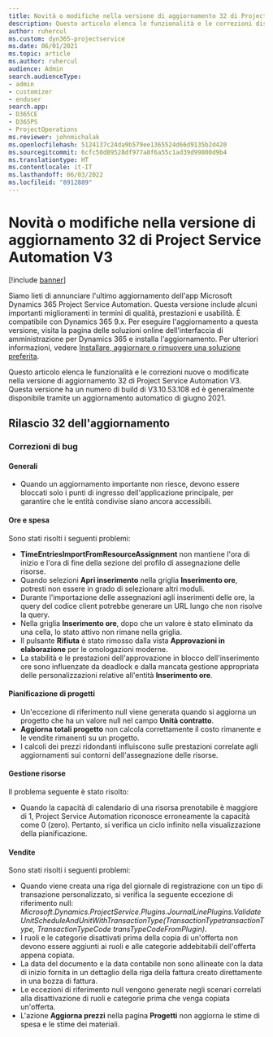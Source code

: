 ```yaml
---
title: Novità o modifiche nella versione di aggiornamento 32 di Project Service Automation V3
description: Questo articolo elenca le funzionalità e le correzioni disponibili nella versione di aggiornamento 32 di Project Service Automation V3.
author: ruhercul
ms.custom: dyn365-projectservice
ms.date: 06/01/2021
ms.topic: article
ms.author: ruhercul
audience: Admin
search.audienceType:
- admin
- customizer
- enduser
search.app:
- D365CE
- D365PS
- ProjectOperations
ms.reviewer: johnmichalak
ms.openlocfilehash: 5124137c24da9b579ee1365524d66d9135b2d420
ms.sourcegitcommit: 6cfc50d89528df977a8f6a55c1ad39d99800d9b4
ms.translationtype: HT
ms.contentlocale: it-IT
ms.lasthandoff: 06/03/2022
ms.locfileid: "8912889"
---
```

# <a name="whats-new-or-changed-in-project-service-automation-update-release-32-v3"></a>Novità o modifiche nella versione di aggiornamento 32 di Project Service Automation V3

[!include [banner](../includes/psa-now-project-operations.md)]

Siamo lieti di annunciare l'ultimo aggiornamento dell'app Microsoft Dynamics 365 Project Service Automation. Questa versione include alcuni importanti miglioramenti in termini di qualità, prestazioni e usabilità. È compatibile con Dynamics 365 9.x. Per eseguire l'aggiornamento a questa versione, visita la pagina delle soluzioni online dell'interfaccia di amministrazione per Dynamics 365 e installa l'aggiornamento. Per ulteriori informazioni, vedere [Installare, aggiornare o rimuovere una soluzione preferita](/power-platform/admin/install-remove-preferred-solution).

Questo articolo elenca le funzionalità e le correzioni nuove o modificate nella versione di aggiornamento 32 di Project Service Automation V3. Questa versione ha un numero di build di V3.10.53.108 ed è generalmente disponibile tramite un aggiornamento automatico di giugno 2021.

## <a name="update-release-32"></a>Rilascio 32 dell'aggiornamento

### <a name="bug-fixes"></a>Correzioni di bug

#### <a name="general"></a>Generali

- Quando un aggiornamento importante non riesce, devono essere bloccati solo i punti di ingresso dell'applicazione principale, per garantire che le entità condivise siano ancora accessibili.

#### <a name="time-and-expense"></a>Ore e spesa

Sono stati risolti i seguenti problemi:

- **TimeEntriesImportFromResourceAssignment** non mantiene l'ora di inizio e l'ora di fine della sezione del profilo di assegnazione delle risorse.
- Quando selezioni **Apri inserimento** nella griglia **Inserimento ore**, potresti non essere in grado di selezionare altri moduli.
- Durante l'importazione delle assegnazioni agli inserimenti delle ore, la query del codice client potrebbe generare un URL lungo che non risolve la query.
- Nella griglia **Inserimento ore**, dopo che un valore è stato eliminato da una cella, lo stato attivo non rimane nella griglia.
- Il pulsante **Rifiuta** è stato rimosso dalla vista **Approvazioni in elaborazione** per le omologazioni moderne.
- La stabilità e le prestazioni dell'approvazione in blocco dell'inserimento ore sono influenzate da deadlock e dalla mancata gestione appropriata delle personalizzazioni relative all'entità **Inserimento ore**.

#### <a name="project-planning"></a>Pianificazione di progetti

- Un'eccezione di riferimento null viene generata quando si aggiorna un progetto che ha un valore null nel campo **Unità contratto**.
- **Aggiorna totali progetto** non calcola correttamente il costo rimanente e le vendite rimanenti su un progetto.
- I calcoli dei prezzi ridondanti influiscono sulle prestazioni correlate agli aggiornamenti sui contorni dell'assegnazione delle risorse.

#### <a name="resource-management"></a>Gestione risorse

Il problema seguente è stato risolto:

- Quando la capacità di calendario di una risorsa prenotabile è maggiore di 1, Project Service Automation riconosce erroneamente la capacità come 0 (zero). Pertanto, si verifica un ciclo infinito nella visualizzazione della pianificazione.

#### <a name="sales"></a>Vendite

Sono stati risolti i seguenti problemi:

- Quando viene creata una riga del giornale di registrazione con un tipo di transazione personalizzato, si verifica la seguente eccezione di riferimento null: *Microsoft.Dynamics.ProjectService.Plugins.JournalLinePlugins.ValidateUnitScheduleAndUnitWithTransactionType(TransactionTypetransactionType, TransactionTypeCode transTypeCodeFromPlugin)*.
- I ruoli e le categorie disattivati prima della copia di un'offerta non devono essere aggiunti ai ruoli e alle categorie addebitabili dell'offerta appena copiata.
- La data del documento e la data contabile non sono allineate con la data di inizio fornita in un dettaglio della riga della fattura creato direttamente in una bozza di fattura.
- Le eccezioni di riferimento null vengono generate negli scenari correlati alla disattivazione di ruoli e categorie prima che venga copiata un'offerta.
- L'azione **Aggiorna prezzi** nella pagina **Progetti** non aggiorna le stime di spesa e le stime dei materiali.
